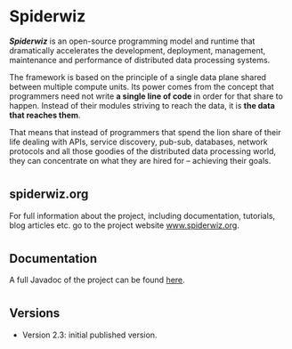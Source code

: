 # Spiderwiz
<b><i>Spiderwiz</i></b> is an open-source programming model and runtime that dramatically accelerates the development, deployment, management, maintenance and performance of distributed data processing systems.

The framework is based on the principle of a single data plane shared between multiple compute units. Its power comes from the concept that programmers need not write <b>a single line of code</b> in order for that share to happen. Instead of their modules striving to reach the data, it is <b>the data that reaches them</b>.

That means that instead of programmers that spend the lion share of their life dealing with APIs, service discovery, pub-sub, databases, network protocols and all those goodies of the distributed data processing world, they can concentrate on what they are hired for – achieving their goals.

# <h2>spiderwiz.org</h2>
For full information about the project, including documentation, tutorials, blog articles etc. go to the project website <a href=http://spiderwiz.org>www.spiderwiz.org</a>.

# <h2>Documentation</h2>
A full Javadoc of the project can be found <a href="http://spiderwiz.org/docs/apidocs/">here</a>.

# <h2>Versions</h2>
<ul>
  <li>Version 2.3: initial published version.</li>
</ul>
